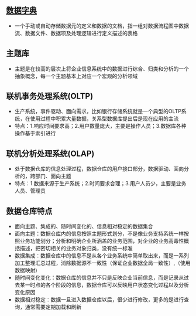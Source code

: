 ## [数据字典](https://github.com/datadeng/DW/blob/master/Data%20dictionary.md)
+ 一个手动或自动存储数据元的定义和数据的文档，指一组对数据流程图中数据流、数据文件、数据项及处理逻辑进行定义描述的表格

## 主题库
+ 主题是在较高的层次上将企业信息系统中的数据进行综合、归类和分析的一个抽象概念，每一个主题基本上对应一个宏观的分析领域

## 联机事务处理系统(OLTP)
+ 生产系统，事件驱动、面向需求，比如银行存储系统就是一个典型的OLTP系统，在使用过程中积累大量数据，关系型数据库提出后是现在应用的主流
+ 特点：1.响应时间要求高；2.用户数量庞大，主要是操作人员；3.数据库各种操作基于索引进行

## 联机分析处理系统(OLAP)
+ 处于数据仓库的信息处理过程，数据仓库的用户接口部分，数据驱动、面向分析的，跨部门、面向主题
+ 特点：1.数据来源于生产系统；2.时间要求合理；3.用户人员少，主要是业务人员、管理员

## 数据仓库特点
+ 面向主题、集成的、随时间变化的、信息相对稳定的数据集合
+ 面向主题：数据仓库内的信息按照主题形式划分，不是像业务支持系统一样按照业务功能划分；分析和明确企业所涵盖的业务范围，对企业的业务高毒性概括描述，把密切相关的业务对象归类，没有统一标准
+ 数据集成：数据仓库中的信息不是从各个业务系统中简单取出来，而是一系列加工整理汇总过程，消除数据源不一致性（保证企业数据全局一致性）,（使用数据映射)
+ 随时间变化变化：数据仓库的信息并不只是反映企业当前信息，而是记录从过去某一时点的各个阶段的信息，数据仓库可以反映用户状态变化过程以及分析变化原因
+ 数据相对稳定：数据一旦进入数据仓库以后，很少进行修改，更多的是进行查询，通常需要定期加载和刷新
